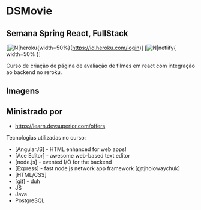# DSMovie
## Semana Spring React, FullStack

[![N|heroku](https://blog.4linux.com.br/wp-content/uploads/2018/01/Heroku-1900x802_c.png){width=50%}(https://id.heroku.com/login)]
[![N|netlify](https://ericmckinney.net/post/hello-world/hello-world/Netlify.png){ width=50% }]


Curso de criação de página de avaliação de filmes em react com integração ao backend no reroku.

## Imagens


## Ministrado por

- https://learn.devsuperior.com/offers


Tecnologias utilizadas no curso:

- [AngularJS] - HTML enhanced for web apps!
- [Ace Editor] - awesome web-based text editor
- [node.js] - evented I/O for the backend
- [Express] - fast node.js network app framework [@tjholowaychuk]
- [HTML/CSS]
- [git] - duh
- JS
- Java
- PostgreSQL
